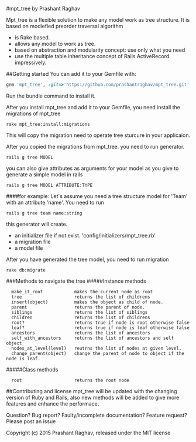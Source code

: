 #mpt_tree
by Prashant Raghav

Mpt_tree is a flexible solution to make any model work as tree structure. It is based on modiefied preorder traversal algorithm

* is Rake based.
* allows any model to work as tree.
* based on abstraction and modularity concept: use only what you need
* use the multiple table inheritance concept of Rails ActiveRecord impressively.


##Getting started
You can add it to your Gemfile with:
```ruby
gem 'mpt_tree', :git=>'https://github.com/prashantraghav/mpt_tree.git'
```
Run the bundle command to install it.

After you install mpt_tree and add it to your Gemfile, you need install the migrations of mpt_tree
```console
rake mpt_tree:install:migrations
```
This will copy the migration need to operate tree sturcure in your applicaion. 

After you copied the migrations from mpt_tree. you need to run generator.
```console
rails g tree MODEL
```
you can also give attributes as arguments for your model as you give to generate a simple model in rails
```console
rails g tree MODEL ATTRIBUTE:TYPE
```
####for example: 
Let`s assume you need a tree structure model for 'Team' with an attribute 'name'. You need to run
```console
rails g tree team name:string
```

this generator will create.
- an initializer file if not exist. 'config/initializers/mpt_tree.rb'
- a migration file 
- a model file

After you have generated the tree model, you need to run migration
```console
rake db:migrate
```

###Methods to navigate the tree
#####Instance methods
```console
  make_it_root            makes the current node as root
  tree                    returns the list of childrens
  insert(object)          makes the object as child of node.
  parent                  returns the parent of node.
  siblings                returns the list of siblings
  children                returns the list of childrens
  root?                   returns true if node is root otherwise false
  leaf?                   returns true if node is leaf otherwise false
  ancestors               returns the list of ancestors
  self_with_ancestors     returns the list of ancestors and self object 
  nodes_at_level(level)   reutrns the list of nodes at given level.
  change_parent(object)   change the parent of node to object if the node is leaf.     
```
#####Class methods
```console
  root                    returns the root node
```

##Contributing and license
mpt_tree will be updated with the changing version of Ruby and Rails, also new methods will be added to give more features and enhance the performace.

Question? Bug report? Faulty/incomplete documentation? Feature request? Please post an issue

Copyright (c) 2015 Prashant Raghav, released under the MIT license
